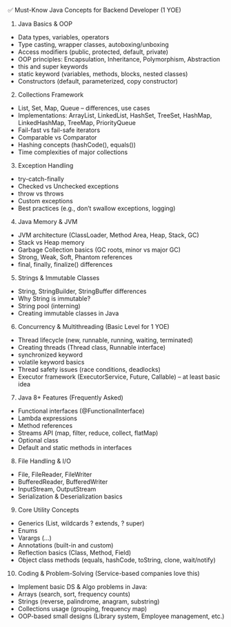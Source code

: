 ✅ Must-Know Java Concepts for Backend Developer (1 YOE)

1. Java Basics & OOP
 -	Data types, variables, operators
 -	Type casting, wrapper classes, autoboxing/unboxing
 -	Access modifiers (public, protected, default, private)
 -	OOP principles: Encapsulation, Inheritance, Polymorphism, Abstraction
 -	this and super keywords
 -	static keyword (variables, methods, blocks, nested classes)
 -	Constructors (default, parameterized, copy constructor)


2. Collections Framework
 -	List, Set, Map, Queue – differences, use cases
 -	Implementations: ArrayList, LinkedList, HashSet, TreeSet, HashMap, LinkedHashMap, TreeMap, PriorityQueue
 -	Fail-fast vs fail-safe iterators
 -	Comparable vs Comparator
 -	Hashing concepts (hashCode(), equals())
 -	Time complexities of major collections



3. Exception Handling
 -	try-catch-finally
 -	Checked vs Unchecked exceptions
 -	throw vs throws
 -	Custom exceptions
 -	Best practices (e.g., don’t swallow exceptions, logging)



4. Java Memory & JVM
 -	JVM architecture (ClassLoader, Method Area, Heap, Stack, GC)
 -	Stack vs Heap memory
 -	Garbage Collection basics (GC roots, minor vs major GC)
 -	Strong, Weak, Soft, Phantom references
 -	final, finally, finalize() differences



5. Strings & Immutable Classes
 -	String, StringBuilder, StringBuffer differences
 -	Why String is immutable?
 -	String pool (interning)
 -	Creating immutable classes in Java



6. Concurrency & Multithreading (Basic Level for 1 YOE)
 -	Thread lifecycle (new, runnable, running, waiting, terminated)
 -	Creating threads (Thread class, Runnable interface)
 -	synchronized keyword
 -	volatile keyword basics
 -	Thread safety issues (race conditions, deadlocks)
 -	Executor framework (ExecutorService, Future, Callable) – at least basic idea



7. Java 8+ Features (Frequently Asked)
 -	Functional interfaces (@FunctionalInterface)
 -	Lambda expressions
 -	Method references
 -	Streams API (map, filter, reduce, collect, flatMap)
 -	Optional class
 -	Default and static methods in interfaces



8. File Handling & I/O
 -	File, FileReader, FileWriter
 -	BufferedReader, BufferedWriter
 -	InputStream, OutputStream
 -	Serialization & Deserialization basics



9. Core Utility Concepts
 -	Generics (List<String>, wildcards ? extends, ? super)
 -	Enums
 -	Varargs (...)
 -	Annotations (built-in and custom)
 -	Reflection basics (Class, Method, Field)
 -	Object class methods (equals, hashCode, toString, clone, wait/notify)



10. Coding & Problem-Solving (Service-based companies love this)
 -	Implement basic DS & Algo problems in Java:
 -	Arrays (search, sort, frequency counts)
 -	Strings (reverse, palindrome, anagram, substring)
 -	Collections usage (grouping, frequency map)
 -	OOP-based small designs (Library system, Employee management, etc.)
